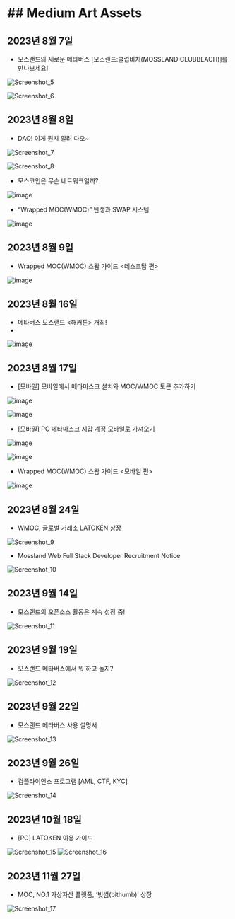 # ## Medium Art Assets

## 2023년 8월 7일

- 모스랜드의 새로운 메타버스 [모스랜드:클럽비치(MOSSLAND:CLUBBEACH)]를 만나보세요!
  
![Screenshot_5](https://github.com/mossland/art_resource/assets/109493423/e6cc52ef-c76c-4062-b014-e9ec6542b3eb)

![Screenshot_6](https://github.com/mossland/art_resource/assets/109493423/993b99b1-29e1-4e9e-9c58-fdda694fb667)



## 2023년 8월 8일

- DAO! 이게 뭔지 알려 다오~

![Screenshot_7](https://github.com/mossland/art_resource/assets/109493423/ef8ac9ff-7a35-4757-a908-3b28dc3989c0)

![Screenshot_8](https://github.com/mossland/art_resource/assets/109493423/9442f471-e26f-4354-bedb-f83f03dc4ba8)


- 모스코인은 무슨 네트워크일까?

![image](https://github.com/mossland/art_resource/assets/109493423/48c1c45e-7557-4108-94d8-564c5472f759)


- “Wrapped MOC(WMOC)” 탄생과 SWAP 시스템

![image](https://github.com/mossland/art_resource/assets/109493423/d4b1e712-4e52-4d3d-a506-7ebd3fb6f40c)



## 2023년 8월 9일

- Wrapped MOC(WMOC) 스왑 가이드 <데스크탑 편>

![image](https://github.com/mossland/art_resource/assets/109493423/787d5e24-faa5-45a2-a1c9-a23725fa1ad0)



## 2023년 8월 16일

- 메타버스 모스랜드 <해커톤> 개최!
- 
![image](https://github.com/mossland/art_resource/assets/109493423/fc913f01-bd90-40e1-b0b3-52c0b7f4e444)



## 2023년 8월 17일

- [모바일] 모바일에서 메타마스크 설치와 MOC/WMOC 토큰 추가하기

![image](https://github.com/mossland/art_resource/assets/109493423/61cb2fc0-c172-47e3-8397-907460a6e7c1)

![image](https://github.com/mossland/art_resource/assets/109493423/0b31cc1e-ba38-41c0-b458-b9a4fef5c12f)

- [모바일] PC 메타마스크 지갑 계정 모바일로 가져오기

![image](https://github.com/mossland/art_resource/assets/109493423/ff441906-989c-4255-81c4-b68f27877341)

![image](https://github.com/mossland/art_resource/assets/109493423/78400b16-7286-480c-b035-00d48d0e008f)

- Wrapped MOC(WMOC) 스왑 가이드 <모바일 편>

![image](https://github.com/mossland/art_resource/assets/109493423/80987a29-8f15-40df-b03e-d942488f0033)



## 2023년 8월 24일

- WMOC, 글로벌 거래소 LATOKEN 상장

![Screenshot_9](https://github.com/mossland/art_resource/assets/109493423/57dd23c4-89f0-408f-a0d0-a232cf33ef3f)

- Mossland Web Full Stack Developer Recruitment Notice

![Screenshot_10](https://github.com/mossland/art_resource/assets/109493423/d7c31466-2ff2-427e-bbec-ff04d1cb337d)



## 2023년 9월 14일

- 모스랜드의 오픈소스 활동은 계속 성장 중!

![Screenshot_11](https://github.com/mossland/art_resource/assets/109493423/99fd112e-c3cd-4bde-aaa6-71aa19b3b4dc)



## 2023년 9월 19일

- 모스랜드 메타버스에서 뭐 하고 놀지?

![Screenshot_12](https://github.com/mossland/art_resource/assets/109493423/827a128a-592b-49ba-8f16-05adfac4adb6)



## 2023년 9월 22일

- 모스랜드 메타버스 사용 설명서

![Screenshot_13](https://github.com/mossland/art_resource/assets/109493423/16746664-364b-482d-b58f-1f3383d962f9)



## 2023년 9월 26일

- 컴플라이언스 프로그램 [AML, CTF, KYC]

![Screenshot_14](https://github.com/mossland/art_resource/assets/109493423/6c1bc411-be5d-472d-905b-3c7c3f3b7dad)



## 2023년 10월 18일

- [PC] LATOKEN 이용 가이드

![Screenshot_15](https://github.com/mossland/art_resource/assets/109493423/279acc58-ac5d-4119-9b13-95ca9e7d0142)
![Screenshot_16](https://github.com/mossland/art_resource/assets/109493423/bce21b95-7288-456e-83a9-3ea0eec8b743)



## 2023년 11월 27일

- MOC, NO.1 가상자산 플랫폼, ‘빗썸(bithumb)’ 상장

![Screenshot_17](https://github.com/mossland/art_resource/assets/109493423/8334c66b-07bf-4306-9a67-ec07f3505d8b)
